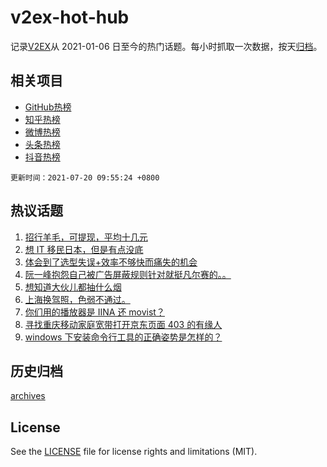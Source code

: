 # v2ex-hot-hub

 记录[V2EX](https://www.v2ex.com/)从 2021-01-06 日至今的热门话题。每小时抓取一次数据，按天[归档](archives)。
 
 ## 相关项目

- [GitHub热榜](https://github.com/snaildev/github-hot-hub)
- [知乎热榜](https://github.com/snaildev/zhihu-hot-hub)
- [微博热榜](https://github.com/snaildev/weibo-hot-hub)
- [头条热榜](https://github.com/snaildev/toutiao-hot-hub)
- [抖音热榜](https://github.com/snaildev/douyin-hot-hub)


 `更新时间：2021-07-20 09:55:24 +0800`

## 热议话题

1. [招行羊毛，可提现，平均十几元](https://www.v2ex.com/t/790417)
1. [想 IT 移民日本，但是有点没底](https://www.v2ex.com/t/790483)
1. [体会到了选型失误+效率不够快而痛失的机会](https://www.v2ex.com/t/790304)
1. [阮一峰抱怨自己被广告屏蔽规则针对就挺凡尔赛的。。](https://www.v2ex.com/t/790313)
1. [想知道大伙儿都抽什么烟](https://www.v2ex.com/t/790408)
1. [上海换驾照，色弱不通过。](https://www.v2ex.com/t/790428)
1. [你们用的播放器是 IINA 还 movist？](https://www.v2ex.com/t/790444)
1. [寻找重庆移动家庭宽带打开京东页面 403 的有缘人](https://www.v2ex.com/t/790297)
1. [windows 下安装命令行工具的正确姿势是怎样的？](https://www.v2ex.com/t/790320)

## 历史归档

[archives](archives)

## License

See the [LICENSE](LICENSE) file for license rights and limitations (MIT).
